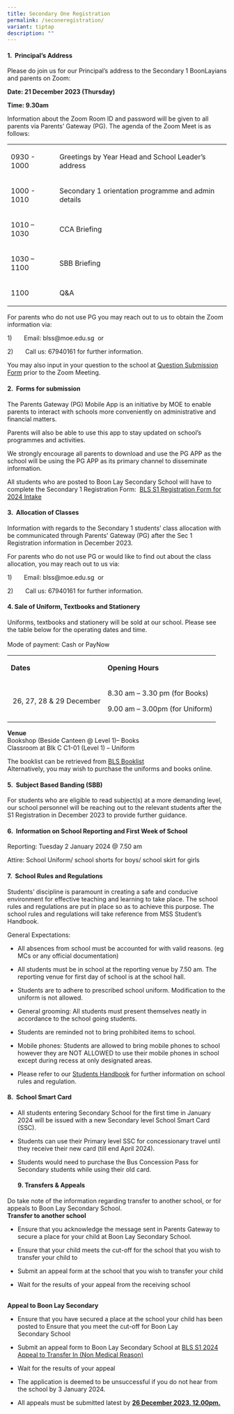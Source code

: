 ```yaml
---
title: Secondary One Registration
permalink: /seconeregistration/
variant: tiptap
description: ""
---
```

<h4><strong>1.&nbsp; Principal’s Address</strong></h4><p>Please do join us for our Principal’s address to the Secondary 1 BoonLayians and parents on Zoom:</p><p><strong>Date: 21 December 2023 (Thursday)</strong></p><p><strong>Time: 9.30am</strong></p><p>Information about the Zoom Room ID and password will be given to all parents via Parents’ Gateway (PG). The agenda of the Zoom Meet is as follows:</p><table><tbody><tr><td rowspan="1" colspan="1"><p>0930 - 1000</p></td><td rowspan="1" colspan="1"><p>Greetings by Year Head and School Leader’s address</p></td></tr><tr><td rowspan="1" colspan="1"><p>1000 - 1010</p></td><td rowspan="1" colspan="1"><p>Secondary 1 orientation programme and admin details</p></td></tr><tr><td rowspan="1" colspan="1"><p>1010 – 1030</p></td><td rowspan="1" colspan="1"><p>CCA Briefing</p></td></tr><tr><td rowspan="1" colspan="1"><p>1030 – 1100</p></td><td rowspan="1" colspan="1"><p>SBB Briefing</p></td></tr><tr><td rowspan="1" colspan="1"><p>1100</p></td><td rowspan="1" colspan="1"><p>Q&amp;A</p></td></tr></tbody></table><p>For parents who do not use PG you may reach out to us to obtain the Zoom information via:</p><p>1)&nbsp;&nbsp;&nbsp;&nbsp;&nbsp;&nbsp; Email: <a rel="noopener noreferrer nofollow" target="_blank">blss@moe.edu.sg</a>&nbsp; or</p><p>2)&nbsp;&nbsp;&nbsp;&nbsp;&nbsp;&nbsp; Call us: 67940161 for further information.</p><p>You may also input in your question to the school at <a href="https://form.gov.sg/657faaca4d3d170012b6e538" rel="noopener noreferrer nofollow" target="_blank">Question Submission Form</a> prior to the Zoom Meeting.</p><h4><strong>2.&nbsp; Forms for submission</strong></h4><p>The Parents Gateway (PG) Mobile App is an initiative by MOE to enable parents to interact with schools more conveniently on administrative and financial matters.</p><p>Parents will also be able to use this app to stay updated on school’s programmes and activities.</p><p>We strongly encourage all parents to download and use the PG APP as the school will be using the PG APP as its primary channel to disseminate information.</p><p>All students who are posted to Boon Lay Secondary School will have to complete the Secondary 1 Registration Form:&nbsp; <a href="https://form.gov.sg/657f9e5c877e1b00113304bc" rel="noopener noreferrer nofollow" target="_blank">BLS S1 Registration Form for 2024 Intake</a></p><h4><strong>3.&nbsp; Allocation of Classes</strong></h4><p>Information with regards to the Secondary 1 students’ class allocation with be communicated through Parents’ Gateway (PG) after the Sec 1 Registration information in December 2023.</p><p>For parents who do not use PG or would like to find out about the class allocation, you may reach out to us via:</p><p>1)&nbsp;&nbsp;&nbsp;&nbsp;&nbsp;&nbsp; Email: <a rel="noopener noreferrer nofollow" target="_blank">blss@moe.edu.sg</a>&nbsp; or</p><p>2)&nbsp;&nbsp;&nbsp;&nbsp;&nbsp;&nbsp; Call us: 67940161 for further information.</p><h4><strong>4. Sale of Uniform, Textbooks and Stationery</strong></h4><p>Uniforms, textbooks and stationery will be sold at our school. Please see the table below for the operating dates and time.<br><br>Mode of payment: Cash or PayNow</p><table><tbody><tr><td rowspan="1" colspan="1"><p><strong>Dates</strong></p></td><td rowspan="1" colspan="1"><p><strong>Opening Hours</strong></p></td></tr><tr><td rowspan="1" colspan="1"><p>&nbsp;26, 27, 28 &amp; 29 December</p></td><td rowspan="1" colspan="1"><p>8.30 am – 3.30 pm (for Books)</p><p>9.00 am – 3.00pm (for Uniform)</p></td></tr></tbody></table><p><strong>Venue</strong><br>Bookshop (Beside Canteen @ Level 1)– Books<br>Classroom at Blk C C1-01 (Level 1) – Uniform</p><p>The booklist can be retrieved from <a href="https://www.boonlaysec.moe.edu.sg/other-links/bookshop-and-sch-uniform/" rel="noopener noreferrer nofollow" target="_blank">BLS Booklist</a><br>Alternatively, you may wish to purchase the uniforms and books online.</p><h4><strong>5.&nbsp; Subject Based Banding (SBB)</strong></h4><p>For students who are eligible to read subject(s) at a more demanding level, our school personnel will be reaching out to the relevant students after the S1 Registration in December 2023 to provide further guidance.</p><h4><strong>6.&nbsp; Information on School Reporting and First Week of School</strong></h4><p>Reporting: Tuesday 2 January 2024 @ 7.50 am</p><p>Attire: School Uniform/ school shorts for boys/ school skirt for girls</p><h4><strong>7.&nbsp; School Rules and Regulations</strong></h4><p>Students’ discipline is paramount in creating a safe and conducive environment for effective teaching and learning to take place. The school rules and regulations are put in place so as to achieve this purpose. The school rules and regulations will take reference from MSS Student’s Handbook.</p><p>General Expectations:</p><ul data-tight="true" class="tight"><li><p>All absences from school must be accounted for with valid reasons. (eg MCs or any official documentation)</p></li><li><p>All students must be in school at the reporting venue by 7.50 am. The reporting venue for first day of school is at the school hall.</p></li><li><p>Students are to adhere to prescribed school uniform. Modification to the uniform is not allowed.</p></li><li><p>General grooming: All students must present themselves neatly in accordance to the school going students.</p></li><li><p>Students are reminded not to bring prohibited items to school.</p></li><li><p>Mobile phones: Students are allowed to bring mobile phones to school however they are NOT ALLOWED to use their mobile phones in school except during recess at only designated areas.</p></li><li><p>Please refer to our <a href="https://www.boonlaysec.moe.edu.sg/files/bls_handbook%202023_5th%20june.pdf" rel="noopener noreferrer nofollow" target="_blank">Students Handbook</a> for further information on school rules and regulation.</p></li></ul><h4><strong>8.&nbsp; School Smart Card</strong></h4><ul data-tight="true" class="tight"><li><p>All students entering Secondary School for the first time in January 2024 will be issued with a new Secondary level School Smart Card (SSC).&nbsp;</p></li><li><p>Students can use their Primary level SSC for concessionary travel until they receive their new card (till end April 2024).</p></li><li><p>Students would need to purchase the Bus Concession Pass for Secondary students while using their old card.</p><h4><strong>9. Transfers &amp; Appeals</strong></h4></li></ul><p>Do take note of the information regarding transfer to another school, or for appeals to Boon Lay Secondary School.<br><strong>Transfer to another school</strong></p><ul data-tight="true" class="tight"><li><p>Ensure that you acknowledge the message sent in Parents Gateway to secure a place for your child at Boon Lay Secondary&nbsp;School.</p></li><li><p>Ensure that your child meets the cut-off for the school that you wish to transfer your child to&nbsp;</p></li><li><p>Submit an appeal form at the school that you wish to transfer your child</p></li><li><p>Wait for the results of your appeal from the receiving school</p></li></ul><p><br><strong>Appeal to Boon Lay Secondary</strong></p><ul data-tight="true" class="tight"><li><p>Ensure that you have secured a place at the school your child has been posted to Ensure that you meet the cut-off for Boon Lay Secondary&nbsp;School</p></li><li><p>Submit an appeal form&nbsp;to Boon Lay Secondary School at&nbsp;<a href="https://form.gov.sg/657f9911098c89001178c963" rel="noopener noreferrer nofollow" target="_blank">BLS S1 2024 Appeal to Transfer In (Non Medical Reason)</a></p></li><li><p>Wait for the results of your appeal</p></li><li><p>The application is deemed to be unsuccessful if you do not hear from the school by 3 January 2024.</p></li><li><p>All appeals must be submitted latest by&nbsp;<strong><u>26 December 2023, 12.00pm.</u></strong></p></li></ul><p></p>